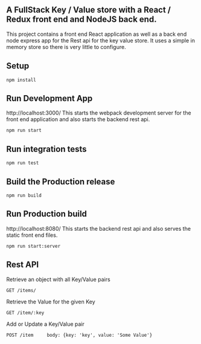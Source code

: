 ## A FullStack Key / Value store with a React / Redux front end and NodeJS back end.
This project contains a front end React application as well as a back end node
express app for the Rest api for the key value store.  It uses a simple in memory
store so there is very little to configure.

## Setup
```
npm install
```

## Run Development App
http://localhost:3000/  This starts the webpack development server for the front end application and also starts the backend rest api.
```
npm run start
```

## Run integration tests
```
npm run test
```

## Build the Production release
```
npm run build
```

## Run Production build
http://localhost:8080/ This starts the backend rest api and also serves the static front end files.
```
npm run start:server
```

## Rest API

Retrieve an object with all Key/Value pairs
```
GET /items/
```

Retrieve the Value for the given Key
```
GET /item/:key
```

Add or Update a Key/Value pair
```
POST /item     body: {key: 'key', value: 'Some Value'}
```